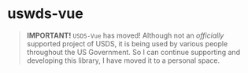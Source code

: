 # uswds-vue

> **IMPORTANT!** `USDS-Vue` has moved! Although not an *officially* supported project of USDS, it is being used by various people throughout the US Government. So I can continue supporting and developing this library, I have moved it to a personal space. 

